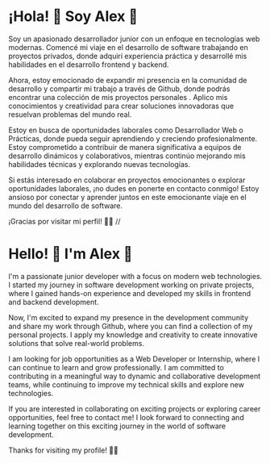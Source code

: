 # ¡Hola! 👋 Soy Alex 🚀

Soy un apasionado desarrollador junior con un enfoque en tecnologías web modernas. Comencé mi viaje en el desarrollo de software trabajando en proyectos privados, donde adquirí experiencia práctica y desarrollé mis habilidades en el desarrollo frontend y backend.

Ahora, estoy emocionado de expandir mi presencia en la comunidad de desarrollo y compartir mi trabajo a través de Github, donde podrás encontrar una colección de mis proyectos personales . Aplico mis conocimientos y creatividad para crear soluciones innovadoras que resuelvan problemas del mundo real.

Estoy en busca de oportunidades laborales como Desarrollador Web o Prácticas, donde pueda seguir aprendiendo y creciendo profesionalmente. Estoy comprometido a contribuir de manera significativa a equipos de desarrollo dinámicos y colaborativos, mientras continúo mejorando mis habilidades técnicas y explorando nuevas tecnologías.

Si estás interesado en colaborar en proyectos emocionantes o explorar oportunidades laborales, ¡no dudes en ponerte en contacto conmigo! Estoy ansioso por conectar y aprender juntos en este emocionante viaje en el mundo del desarrollo de software.

¡Gracias por visitar mi perfil! 👨‍💻
 //
 # Hello! 👋 I'm Alex 🚀

I'm a passionate junior developer with a focus on modern web technologies. I started my journey in software development working on private projects, where I gained hands-on experience and developed my skills in frontend and backend development.

Now, I'm excited to expand my presence in the development community and share my work through Github, where you can find a collection of my personal projects. I apply my knowledge and creativity to create innovative solutions that solve real-world problems.

I am looking for job opportunities as a Web Developer or Internship, where I can continue to learn and grow professionally. I am committed to contributing in a meaningful way to dynamic and collaborative development teams, while continuing to improve my technical skills and explore new technologies.

If you are interested in collaborating on exciting projects or exploring career opportunities, feel free to contact me! I look forward to connecting and learning together on this exciting journey in the world of software development.

Thanks for visiting my profile! 👨‍💻


